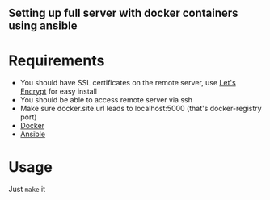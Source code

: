 ## Setting up full server with docker containers using ansible

# Requirements
* You should have SSL certificates on the remote server, use [Let's Encrypt](https://letsencrypt.org/) for easy install
* You should be able to access remote server via ssh
* Make sure docker.site.url leads to localhost:5000 (that's docker-registry port)
* [Docker](https://www.docker.com/)
* [Ansible](https://www.ansible.com/)

# Usage
Just `make` it
